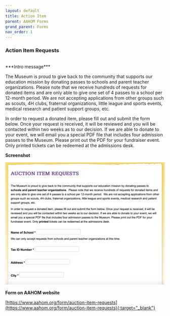```yaml
---
layout: default
title: Action Item
parent: AAHOM Forms
grand_parent: Forms
nav_order: 1
---
```


### Action Item Requests

<br>
***Intro message***

The Museum is proud to give back to the community that supports our education mission by 
donating passes to schools and parent teacher organizations.  Please note that we 
receive hundreds of requests for donated items and are only able to give one set of 
4 passes to a school per 12-month period.  We are not accepting applications from 
other groups such as scouts, 4H clubs, fraternal organizations, little league and 
sports events, medical research and patient support groups, etc. 

In order to request a donated item, please fill out and submit the form below. 
Once your request is received, it will be reviewed and you will be contacted within 
two weeks as to our decision. If we are able to donate to your event, we will email 
you a special PDF file that includes four admission passes to the Museum. Please 
print out the PDF for your fundraiser event. Only printed tickets can be redeemed 
at the admissions desk.

**Screenshot**

![Alt Action Item Request Alt](images/action_item_request.jpg "Action Item Request")

**Form on AAHOM website**

[https://www.aahom.org/form/auction-item-requests](https://www.aahom.org/form/auction-item-requests){:target="_blank"}
